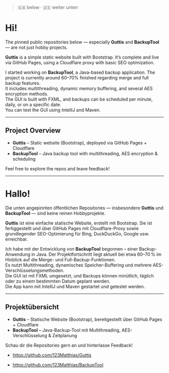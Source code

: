 > 🇬🇧 below · 🇩🇪 weiter unten

# Hi!

The pinned public repositories below — especially **Guttis** and **BackupTool** — are not just hobby projects.

**Guttis** is a simple static website built with Bootstrap. It’s complete and live via GitHub Pages, using a Cloudflare proxy with basic SEO optimization.

I started working on **BackupTool**, a Java-based backup application. The project is currently around 60–70% finished regarding merge and full backup features.  
It includes multithreading, dynamic memory buffering, and several AES encryption methods.  
The GUI is built with FXML, and backups can be scheduled per minute, daily, or on a specific date.  
You can test the GUI using IntelliJ and Maven.

---

## Project Overview

- **Guttis** – Static website (Bootstrap), deployed via GitHub Pages + Cloudflare  
- **BackupTool** – Java backup tool with multithreading, AES encryption & scheduling

Feel free to explore the repos and leave feedback!

---

# Hallo!

Die unten angepinnten öffentlichen Repositories — insbesondere **Guttis** und **BackupTool** — sind keine reinen Hobbyprojekte.

**Guttis** ist eine einfache statische Website, erstellt mit Bootstrap. Sie ist fertiggestellt und über GitHub Pages mit Cloudflare-Proxy sowie grundlegender SEO-Optimierung für Bing, DuckDuckGo, Google usw. erreichbar.

Ich habe mit der Entwicklung von **BackupTool** begonnen – einer Backup-Anwendung in Java. Der Projektfortschritt liegt aktuell bei etwa 60–70 % im Hinblick auf die Merge- und Full-Backup-Funktionen.  
Es nutzt Multithreading, dynamisches Speicher-Buffering und mehrere AES-Verschlüsselungsmethoden.  
Die GUI ist mit FXML umgesetzt, und Backups können minütlich, täglich oder zu einem bestimmten Datum geplant werden.  
Die App kann mit IntelliJ und Maven gestartet und getestet werden.

---

## Projektübersicht

- **Guttis** – Statische Website (Bootstrap), bereitgestellt über GitHub Pages + Cloudflare  
- **BackupTool** – Java-Backup-Tool mit Multithreading, AES-Verschlüsselung & Zeitplanung

Schau dir die Repositories gern an und hinterlasse Feedback!


- https://github.com/123Matthias/Guttis
  
- https://github.com/123Matthias/BackupTool
